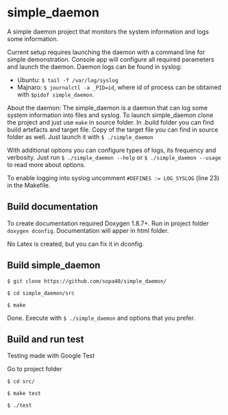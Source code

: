 # simple_daemon
A simple daemon project that monitors the system information and logs some information.

Current setup requires launching the daemon with a command line for simple demonstration. Console app will configure all required parameters and launch the daemon. Daemon logs can be found in syslog:
- Ubuntu:   `$ tail -f /var/log/syslog`
- Majnaro: `$ journalctl -a _PID=id`, where id of process can be obtained with `$pidof simple_daemon`.

About the daemon: The simple_daemon is a daemon that can log some system information into files and syslog.
To launch simple_daemon clone the project and just use `make` in source folder. In .build folder you can find build artefacts and target file.
Copy of the target file you can find in source folder as well. Just launch it with `$ ./simple_daemon`

With additional options you can configure types of logs, its frequency and verbosity.
Just run `$ ./simple_daemon --help` or `$ ./simple_daemon --usage` to read more about options.

To enable logging into syslog uncomment `#DEFINES := LOG_SYSLOG` (line 23) in the Makefile.

## Build documentation

To create documentation required Doxygen 1.8.7+. Run in project folder `doxygen dconfig`. Documentation will apper in html folder.

No Latex is created, but you can fix it in dconfig.

## Build simple_daemon

`$ git clone https://github.com/sopa40/simple_daemon/`

`$ cd simple_daemon/src`

`$ make`

Done. Execute with `$ ./simple_daemon` and options that you prefer.

## Build and run test

Testing made with Google Test

Go to project folder

`$ cd src/`

`$ make test`

`$ ./test`

